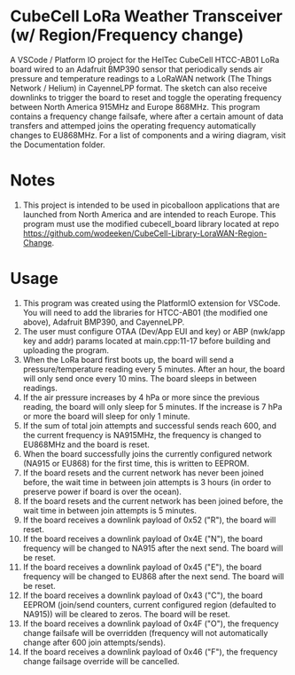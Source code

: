 # CubeCell LoRa Weather Transceiver (w/ Region/Frequency change)
A VSCode / Platform IO project for the HelTec CubeCell HTCC-AB01 LoRa board wired to an Adafruit BMP390 sensor that periodically sends air pressure and temperature readings to a LoRaWAN network (The Things Network / Helium) in CayenneLPP format. The sketch can also receive downlinks to trigger the board to reset and toggle the operating frequency between North America 915MHz  and Europe 868MHz. This program contains a frequency change failsafe, where after a certain amount of data transfers and attemped joins the operating frequency automatically changes to EU868MHz. For a list of components and a wiring diagram, visit the Documentation folder.

# Notes
1. This project is intended to be used in picoballoon applications that are launched from North America and are intended to reach Europe. This program must use the modified cubecell_board library located at repo https://github.com/wodeeken/CubeCell-Library-LoraWAN-Region-Change.
# Usage
1. This program was created using the PlatformIO extension for VSCode. You will need to add the libraries for HTCC-AB01 (the modified one above), Adafruit BMP390, and CayenneLPP.
2. The user must configure OTAA (Dev/App EUI and key) or ABP (nwk/app key and addr) params located at main.cpp:11-17 before building and uploading the program.
3. When the LoRa board first boots up, the board will send a pressure/temperature reading every 5 minutes. After an hour, the board will only send once every 10 mins. The board sleeps in between readings.
4. If the air pressure increases by 4 hPa or more since the previous reading, the board will only sleep for 5 minutes. If the increase is 7 hPa or more the board will sleep for only 1 minute.
5. If the sum of total join attempts and successful sends reach 600, and the current frequency is NA915MHz, the frequency is changed to EU868MHz and the board is reset.
6. When the board successfully joins the currently configured network (NA915 or EU868) for the first time, this is written to EEPROM.
7. If the board resets and the current network has never been joined before, the wait time in between join attempts is 3 hours (in order to preserve power if board is over the ocean).
8. If the board resets and the current network has been joined before, the wait time in between join attempts is 5 minutes.
9. If the board receives a downlink payload of 0x52 ("R"), the board will reset.
10. If the board receives a downlink payload of 0x4E ("N"), the board frequency will be changed to NA915 after the next send. The board will be reset.
11. If the board receives a downlink payload of 0x45 ("E"), the board frequency will be changed to EU868 after the next send. The board will be reset.
12. If the board receives a downlink payload of 0x43 ("C"), the board EEPROM (join/send counters, current configured region (defaulted to NA915)) will be cleared to zeros. The board will be reset.
13. If the board receives a downlink payload of 0x4F ("O"), the frequency change failsafe will be overridden (frequency will not automatically change after 600 join attempts/sends).
14. If the board receives a downlink payload of 0x46 ("F"), the frequency change failsage override will be cancelled.
